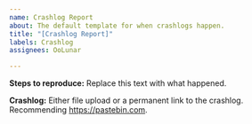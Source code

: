 ```yaml
---
name: Crashlog Report
about: The default template for when crashlogs happen.
title: "[Crashlog Report]"
labels: Crashlog
assignees: OoLunar

---
```


**Steps to reproduce:**
Replace this text with what happened.

**Crashlog:**
Either file upload or a permanent link to the crashlog. Recommending https://pastebin.com.
